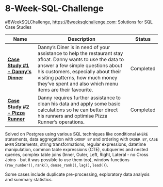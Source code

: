 # 8-Week-SQL-Challenge
#8WeekSQLChallenge, https://8weeksqlchallenge.com: Solutions for SQL Case Studies

| Name                                       | Description                                                                                                                                                                                                                                                                                                                                                                                                                                        | Status               |
|--------------------------------------------|----------------------------------------------------------------------------------------------------------------------------------------------------------------------------------------------------------------------------------------------------------------------------------------------------------------------------------------------------------------------------------------------------------------------------------------------------|---------------------|
| **[Case Study #1 - Danny's Dinner](https://github.com/vanle2604/8_Week_SQL_Challenge/tree/main/Case%20Study%20%231%20-%20Danny's%20Dinner)**              | Danny’s Diner is in need of your assistance to help the restaurant stay afloat. Danny wants to use the data to answer a few simple questions about his customers, especially about their visiting patterns, how much money they’ve spent and also which menu items are their favourite. | Completed           |
| **[Case Study #2 - Pizza Runner](https://github.com/vanle2604/8_Week_SQL_Challenge/tree/main/Case%20Study%20%232%20-%20Pizza%20Runner)**               | Danny requires further assistance to clean his data and apply some basic calculations so he can better direct his runners and optimise Pizza Runner’s operations.                                                                                                                                                                                                                                                                                  | Completed           |


Solved on Postgres using various SQL techniques like conditional `WHERE` statements, data aggregation with `GROUP BY` and ordering with `ORDER BY`, `CASE WHEN` Statements, string transformations, regular expressions, datetime manipulation, common table expressions (CTE), subqueries and nested queries, complex table joins (Inner, Outer, Left, Right, Lateral - no Cross Joins - but it was possible to use them too), window functions (`row_number()`, `rank()`, `dense_rank()`, `lag()`, `lead()`).

Some cases include duplicate pre-processing, exploratory data analysis and summary statistics.
